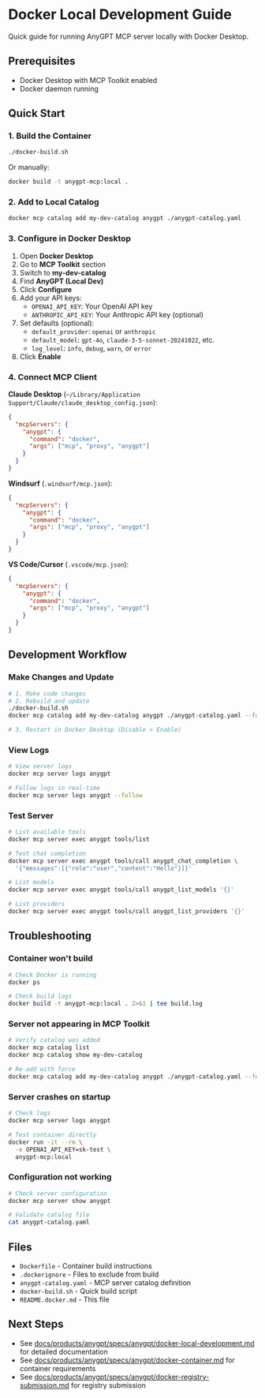 # Docker Local Development Guide

Quick guide for running AnyGPT MCP server locally with Docker Desktop.

## Prerequisites

- Docker Desktop with MCP Toolkit enabled
- Docker daemon running

## Quick Start

### 1. Build the Container

```bash
./docker-build.sh
```

Or manually:

```bash
docker build -t anygpt-mcp:local .
```

### 2. Add to Local Catalog

```bash
docker mcp catalog add my-dev-catalog anygpt ./anygpt-catalog.yaml
```

### 3. Configure in Docker Desktop

1. Open **Docker Desktop**
2. Go to **MCP Toolkit** section
3. Switch to **my-dev-catalog**
4. Find **AnyGPT (Local Dev)**
5. Click **Configure**
6. Add your API keys:
   - `OPENAI_API_KEY`: Your OpenAI API key
   - `ANTHROPIC_API_KEY`: Your Anthropic API key (optional)
7. Set defaults (optional):
   - `default_provider`: `openai` or `anthropic`
   - `default_model`: `gpt-4o`, `claude-3-5-sonnet-20241022`, etc.
   - `log_level`: `info`, `debug`, `warn`, or `error`
8. Click **Enable**

### 4. Connect MCP Client

**Claude Desktop** (`~/Library/Application Support/Claude/claude_desktop_config.json`):

```json
{
  "mcpServers": {
    "anygpt": {
      "command": "docker",
      "args": ["mcp", "proxy", "anygpt"]
    }
  }
}
```

**Windsurf** (`.windsurf/mcp.json`):

```json
{
  "mcpServers": {
    "anygpt": {
      "command": "docker",
      "args": ["mcp", "proxy", "anygpt"]
    }
  }
}
```

**VS Code/Cursor** (`.vscode/mcp.json`):

```json
{
  "mcpServers": {
    "anygpt": {
      "command": "docker",
      "args": ["mcp", "proxy", "anygpt"]
    }
  }
}
```

## Development Workflow

### Make Changes and Update

```bash
# 1. Make code changes
# 2. Rebuild and update
./docker-build.sh
docker mcp catalog add my-dev-catalog anygpt ./anygpt-catalog.yaml --force

# 3. Restart in Docker Desktop (Disable > Enable)
```

### View Logs

```bash
# View server logs
docker mcp server logs anygpt

# Follow logs in real-time
docker mcp server logs anygpt --follow
```

### Test Server

```bash
# List available tools
docker mcp server exec anygpt tools/list

# Test chat completion
docker mcp server exec anygpt tools/call anygpt_chat_completion \
  '{"messages":[{"role":"user","content":"Hello"}]}'

# List models
docker mcp server exec anygpt tools/call anygpt_list_models '{}'

# List providers
docker mcp server exec anygpt tools/call anygpt_list_providers '{}'
```

## Troubleshooting

### Container won't build

```bash
# Check Docker is running
docker ps

# Check build logs
docker build -t anygpt-mcp:local . 2>&1 | tee build.log
```

### Server not appearing in MCP Toolkit

```bash
# Verify catalog was added
docker mcp catalog list
docker mcp catalog show my-dev-catalog

# Re-add with force
docker mcp catalog add my-dev-catalog anygpt ./anygpt-catalog.yaml --force
```

### Server crashes on startup

```bash
# Check logs
docker mcp server logs anygpt

# Test container directly
docker run -it --rm \
  -e OPENAI_API_KEY=sk-test \
  anygpt-mcp:local
```

### Configuration not working

```bash
# Check server configuration
docker mcp server show anygpt

# Validate catalog file
cat anygpt-catalog.yaml
```

## Files

- `Dockerfile` - Container build instructions
- `.dockerignore` - Files to exclude from build
- `anygpt-catalog.yaml` - MCP server catalog definition
- `docker-build.sh` - Quick build script
- `README.docker.md` - This file

## Next Steps

- See [docs/products/anygpt/specs/anygpt/docker-local-development.md](docs/products/anygpt/specs/anygpt/docker-local-development.md) for detailed documentation
- See [docs/products/anygpt/specs/anygpt/docker-container.md](docs/products/anygpt/specs/anygpt/docker-container.md) for container requirements
- See [docs/products/anygpt/specs/anygpt/docker-registry-submission.md](docs/products/anygpt/specs/anygpt/docker-registry-submission.md) for registry submission
